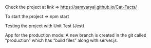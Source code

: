 
Check the project at link => https://samyaryal.github.io/Cat-Facts/ 


To start the project => npm start


Testing the project with Unit Test (Jest)



App for the production mode:  A new branch is created in the git called “production” which has “build files” along with server.js.

